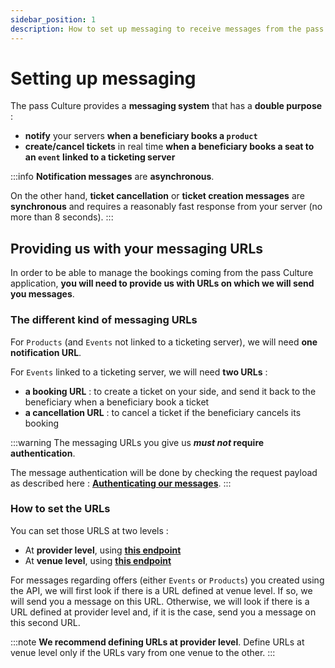 ```yaml
---
sidebar_position: 1
description: How to set up messaging to receive messages from the pass Culture application
---
```


# Setting up messaging

The pass Culture provides a **messaging system** that has a **double purpose** :

- **notify** your servers **when a beneficiary books a `product`**
- **create/cancel tickets** in real time **when a beneficiary books a seat to an `event` linked to a ticketing server**

:::info
**Notification messages** are **asynchronous**.

On the other hand, **ticket cancellation** or **ticket creation messages** are **synchronous** and requires a reasonably fast response from your server (no more than 8 seconds).
:::

## Providing us with your messaging URLs

In order to be able to manage the bookings coming from the pass Culture application, **you will need to provide us with URLs on which we will send you messages**.

### The different kind of messaging URLs

For `Products` (and `Events` not linked to a ticketing server), we will need **one notification URL**.

For `Events` linked to a ticketing server, we will need **two URLs** :

- **a booking URL** : to create a ticket on your side, and send it back to the beneficiary when a beneficiary book a ticket
- **a cancellation URL** : to cancel a ticket if the beneficiary cancels its booking

:::warning
The messaging URLs you give us ***must not* require authentication**.

The message authentication will be done by checking the request payload as described here : [**Authenticating our messages**](/docs/understanding-our-api/messaging-system/authenticating-our-messages).
:::

### How to set the URLs

You can set those URLS at two levels :

- At **provider level**, using [**this endpoint**](/rest-api#tag/Providers/operation/UpdateProvider)
- At **venue level**, using [**this endpoint**](/rest-api#tag/Providers/operation/UpdateVenueExternalUrls)

For messages regarding offers (either `Events` or `Products`) you created using the API, we will first look if there is a URL defined at venue level.
If so, we will send you a message on this URL.
Otherwise, we will look if there is a URL defined at provider level and, if it is the case, send you a message on this second URL.

:::note
**We recommend defining URLs at provider level**. Define URLs at venue level only if the URLs vary from one venue to the other.
:::
